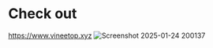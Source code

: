 # Check out
https://www.vineetop.xyz
![Screenshot 2025-01-24 200137](https://github.com/user-attachments/assets/b6b9dd05-642c-473f-9e1b-4ba2f829e0d5)

